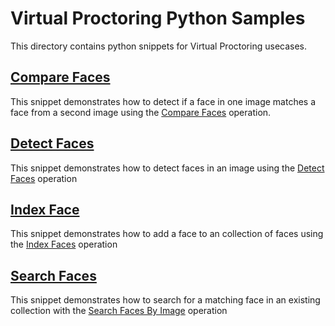 # Virtual Proctoring Python Samples

This directory contains python snippets for Virtual Proctoring usecases.

## [Compare Faces](python-samples/compare-faces.py)

This snippet demonstrates how to detect if a face in one image matches a face from a second image using the [Compare Faces](https://docs.aws.amazon.com/rekognition/latest/dg/faces-comparefaces.html) operation.

## [Detect Faces](python-samples/detect-faces.py)

This snippet demonstrates how to detect faces in an image using the [Detect Faces](https://docs.aws.amazon.com/rekognition/latest/dg/faces-detect-images.html) operation

## [Index Face](python-samples/index-face.py)

This snippet demonstrates how to add a face to an collection of faces using the [Index Faces](https://docs.aws.amazon.com/rekognition/latest/dg/add-faces-to-collection-procedure.html) operation

## [Search Faces](python-samples/search-faces.py)

This snippet demonstrates how to search for a matching face in an existing collection with the [Search Faces By Image](https://docs.aws.amazon.com/rekognition/latest/dg/add-faces-to-collection-procedure.html) operation
